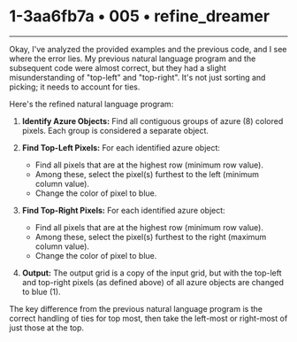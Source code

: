 # 1-3aa6fb7a • 005 • refine_dreamer

---
Okay, I've analyzed the provided examples and the previous code, and I see where the error lies. My previous natural language program and the subsequent code were almost correct, but they had a slight misunderstanding of "top-left" and "top-right". It's not just sorting and picking; it needs to account for ties.

Here's the refined natural language program:

1.  **Identify Azure Objects:** Find all contiguous groups of azure (8) colored pixels. Each group is considered a separate object.

2.  **Find Top-Left Pixels:** For each identified azure object:
    *   Find all pixels that are at the highest row (minimum row value).
    *   Among these, select the pixel(s) furthest to the left (minimum column value).
    *   Change the color of pixel to blue.

3.  **Find Top-Right Pixels:** For each identified azure object:
    * Find all pixels that are at the highest row (minimum row value).
    * Among these, select the pixel(s) furthest to the right (maximum column value).
    * Change the color of pixel to blue.

4.  **Output:** The output grid is a copy of the input grid, but with the top-left and top-right pixels (as defined above) of all azure objects are changed to blue (1).

The key difference from the previous natural language program is the correct handling of ties for top most, then take the left-most or right-most of just those at the top.

